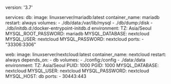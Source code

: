 version: '3.7'

services:
  db:
    image: linuxserver/mariadb:latest
    container_name: mariadb
    restart: always
    volumes:
      - ./db/data:/var/lib/mysql
      - ./db/dump:/disk
      - ./db/initdb.d:/docker-entrypoint-initdb.d
    environment:
      TZ: Asia/Seoul
      MYSQL_ROOT_PASSWORD: mariadb
      MYSQL_DATABASE: nextcloud
      MYSQL_USER: nextcloud
      MYSQL_PASSWORD: nextcloud
    ports:
      - "33306:3306"

  web:
    image: linuxserver/nextcloud:latest
    container_name: nextcloud
    restart: always
    depends_on:
      - db
    volumes:
      - ./config:/config
      - ./data:/data
    environment:
      TZ: Asia/Seoul
      PUID: 1000
      PGID: 1000
      MYSQL_DATABASE: nextcloud
      MYSQL_USER: nextcloud
      MYSQL_PASSWORD: nextcloud
      MYSQL_HOST: db
    ports:
      - 30443:443
